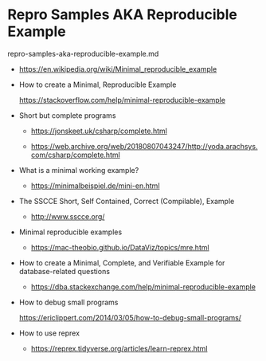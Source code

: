 # Repro Samples AKA Reproducible Example

repro-samples-aka-reproducible-example.md

*   https://en.wikipedia.org/wiki/Minimal_reproducible_example

*   How to create a Minimal, Reproducible Example

    https://stackoverflow.com/help/minimal-reproducible-example

*   Short but complete programs

    *   https://jonskeet.uk/csharp/complete.html

    *   https://web.archive.org/web/20180807043247/http://yoda.arachsys.com/csharp/complete.html

*   What is a minimal working example?

    *   https://minimalbeispiel.de/mini-en.html

*   The SSCCE Short, Self Contained, Correct (Compilable), Example

    *   http://www.sscce.org/

*   Minimal reproducible examples

    *   https://mac-theobio.github.io/DataViz/topics/mre.html

*   How to create a Minimal, Complete, and Verifiable Example for database-related questions

    *   https://dba.stackexchange.com/help/minimal-reproducible-example

*   How to debug small programs

    https://ericlippert.com/2014/03/05/how-to-debug-small-programs/

*   How to use reprex

    *   https://reprex.tidyverse.org/articles/learn-reprex.html